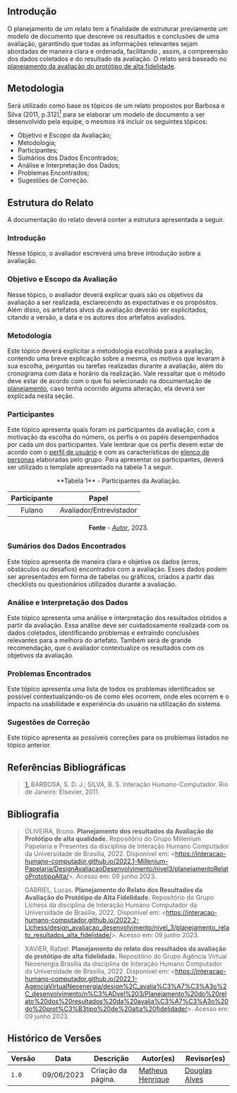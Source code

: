 ## Introdução

O planejamento de um relato tem a finalidade de estruturar previamente um modelo de documento que descreve os resultados e conclusões de uma avaliação, garantindo que todas as informações relevantes sejam abordadas de maneira clara e ordenada, facilitando , assim, a compreensão dos dados coletados e do resultado da avaliação. O relato será baseado no [planejamento da avaliação do protótipo de alta fidelidade](../planejamento-avaliacao-paf).

## Metodologia

Será utilizado como base os tópicos de um relato propostos por Barbosa e Silva (2011, p.312)<a id="anchor1" href="#REF1"><sup>1</sup></a> para se elaborar um modelo de documento a ser desenvolvido pela equipe, o mesmos irá incluir os seguintes tópicos:

- Objetivo e Escopo da Avaliação;
- Metodologia;
- Participantes;
- Sumários dos Dados Encontrados;
- Análise e Interpretação dos Dados;
- Problemas Encontrados;
- Sugestões de Correção.

## Estrutura do Relato

A documentação do relato deverá conter a estrutura apresentada a seguir.

### Introdução

Nesse tópico, o avaliador escreverá uma breve introdução sobre a avaliação.

### Objetivo e Escopo da Avaliação

Nesse tópico, o avaliador deverá explicar quais são os objetivos da avaliação a ser realizada, esclarecendo as expectativas e os propósitos. Além disso, os artefatos alvos da avaliação deverão ser explicitados, citando a versão, a data e os autores dos artefatos avaliados.

### Metodologia

Este tópico deverá explicitar a metodologia escolhida para a avaliação, contendo uma breve explicação sobre a mesma, os motivos que levaram à sua escolha, perguntas ou tarefas realizadas durante a avaliação, além do cronograma com data e horário da realização. Vale ressaltar que o método deve estar de acordo com o que foi selecionado na documentação de [planejamento](../planejamento-avaliacao-paf), caso tenha ocorrido alguma alteração, ela deverá ser explicada nesta seção.

### Participantes

Este tópico apresenta quais foram os participantes da avaliação, com a motivação da escolha do número, os perfis e os papéis desempenhados por cada um dos participantes. Vale lembrar que os perfis devem estar de acordo com o [perfil de usuário](../../../analise-de-requisitos/perfil-usuario) e com as características do [elenco de personas](../../../analise-de-requisitos/personas) elaboradas pelo grupo. Para apresentar os participantes, deverá ser utilizado o template apresentado na tabela 1 a seguir.

<center>
**Tabela 1** - Participantes da Avaliação.

| Participante |          Papel          |
| :----------: | :---------------------: |
|    Fulano    | Avaliador/Entrevistador |

**Fonte** - _[Autor]()_, 2023.

</center>

### Sumários dos Dados Encontrados

Este tópico apresenta de maneira clara e objetiva os dados (erros, obstáculos ou desafios) encontrados com a avaliação. Esses dados podem ser apresentados em forma de tabelas ou gráficos, criados a partir das checklists ou questionários utilizados durante a avaliação.

### Análise e Interpretação dos Dados

Este tópico apresenta uma análise e interpretação dos resultados obtidos a partir da avaliação. Essa análise deve ser cuidadosamente realizada com os dados coletados, identificando problemas e extraindo conclusões relevantes para a melhora do artefato. Também será de grande recomendação, que o avaliador contextualize os resultados com os objetivos da avaliação.

### Problemas Encontrados

Este tópico apresenta uma lista de todos os problemas identificados se possível contextualizando-os de como eles ocorrem, onde eles ocorrem e o impacto na usabilidade e experiência do usuário na utilização do sistema.

### Sugestões de Correção

Este tópico apresenta as possíveis correções para os problemas listados no tópico anterior.

## Referências Bibliográficas

> <a id="REF1" href="#anchor1">1.</a> BARBOSA, S. D. J.; SILVA, B. S. Interação Humano-Computador. Rio de Janeiro: Elsevier, 2011.

## Bibliografia

> OLIVEIRA, Bruno. **Planejamento dos resultados da Avaliação do Protótipo de alta qualidade.** Repositório do Grupo Millenium Papelaria e Presentes da disciplina de Interação Humano Computador da Universidade de Brasília, 2022. Disponível em: <<https://interacao-humano-computador.github.io/2022.1-Millenium-Papelaria/DesignAvaliacaoDesenvolvimento/nivel3/planejamentoRelatoPrototipoAlta/>>. Acesso em: 09 junho 2023.

> GABRIEL, Lucas. **Planejamento do Relato dos Resultados da Avaliação do Protótipo de Alta Fidelidade.** Repositório do Grupo Lichess da disciplina de Interação Humano Computador da Universidade de Brasília, 2022. Disponível em: <<https://interacao-humano-computador.github.io/2022.2-Lichess/design_avaliacao_desenvolvimento/nivel_3/planejamento_relato_resultados_alta_fidelidade/>>. Acesso em: 09 junho 2023.

> XAVIER, Rafael. **Planejamento do relato dos resultados da avaliação do protótipo de alta fidelidade.** Repositório do Grupo Agência Virtual Neoenergia Brasília da disciplina de Interação Humano Computador da Universidade de Brasília, 2022. Disponível em: <<https://interacao-humano-computador.github.io/2022.1-AgenciaVirtualNeoenergia/design%2C_avalia%C3%A7%C3%A3o%2C_desenvolvimento/n%C3%ADvel%203/Planejamento%20do%20relato%20dos%20resultados%20da%20avalia%C3%A7%C3%A3o%20do%20prot%C3%B3tipo%20de%20alta%20fidelidade/>>. Acesso em: 09 junho 2023.

## Histórico de Versões

| Versão | Data       | Descrição          | Autor(es)                                        | Revisor(es)                                  |
| ------ | ---------- | ------------------ | ------------------------------------------------ | -------------------------------------------- |
| `1.0`  | 09/06/2023 | Criação da página. | [Matheus Henrique](https://github.com/mathonaut) | [Douglas Alves](https://github.com/dougAlvs) |
